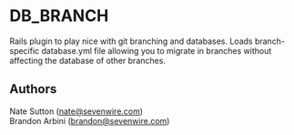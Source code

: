DB\_BRANCH
==========

Rails plugin to play nice with git branching and databases. Loads branch-specific database.yml file allowing you to migrate in branches without affecting the database of other branches.

Authors
-------

Nate Sutton (nate@sevenwire.com)  
Brandon Arbini (brandon@sevenwire.com)
